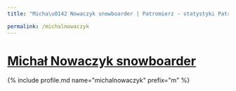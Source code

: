 ```yaml
---
title: "Micha\u0142 Nowaczyk snowboarder | Patromierz - statystyki Patronite.pl"

permalink: /michalnowaczyk
---
```


# [Michał Nowaczyk snowboarder](https://patronite.pl/michalnowaczyk)

{% include profile.md name="michalnowaczyk" prefix="m" %}
